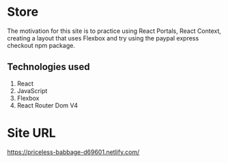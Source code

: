 # Store

The motivation for this site is to practice using React Portals, React Context, creating a layout that uses Flexbox and try using the paypal express checkout npm package.

## Technologies used

1. React
2. JavaScript
3. Flexbox
4. React Router Dom V4

# Site URL

https://priceless-babbage-d69601.netlify.com/
